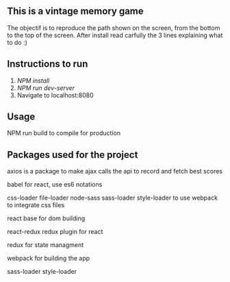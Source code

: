 ## This is a vintage memory game

The objectif is to reproduce the path shown on the screen, from the bottom to the top of the screen. After install read carfully the 3 lines explaining what to do :)

## Instructions to run

1. *NPM install*
2. *NPM run dev-server*
4. Navigate to localhost:8080


## Usage
NPM run build to compile for production


## Packages used for the project

axios is a package to make ajax calls the api to record and fetch best scores

babel for react, use es6 notations

css-loader file-loader node-sass sass-loader style-loader to use webpack to integrate css files

react base for dom building

react-redux redux plugin for react

redux for state managment

webpack for building the app

sass-loader style-loader
